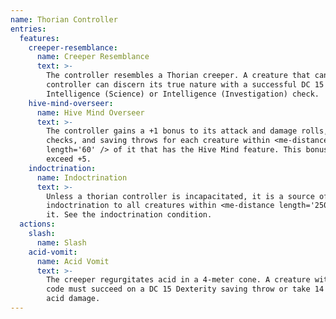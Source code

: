 ```yaml
---
name: Thorian Controller
entries:
  features:
    creeper-resemblance:
      name: Creeper Resemblance
      text: >-
        The controller resembles a Thorian creeper. A creature that can see the
        controller can discern its true nature with a successful DC 15
        Intelligence (Science) or Intelligence (Investigation) check.
    hive-mind-overseer:
      name: Hive Mind Overseer
      text: >-
        The controller gains a +1 bonus to its attack and damage rolls, ability
        checks, and saving throws for each creature within <me-distance
        length='60' /> of it that has the Hive Mind feature. This bonus cannot
        exceed +5.
    indoctrination:
      name: Indoctrination
      text: >-
        Unless a thorian controller is incapacitated, it is a source of
        indoctrination to all creatures within <me-distance length='250' /> of
        it. See the indoctrination condition.
  actions:
    slash:
      name: Slash
    acid-vomit:
      name: Acid Vomit
      text: >-
        The creeper regurgitates acid in a 4-meter cone. A creature within the
        code must succeed on a DC 15 Dexterity saving throw or take 14 (4d6)
        acid damage.
---
```

